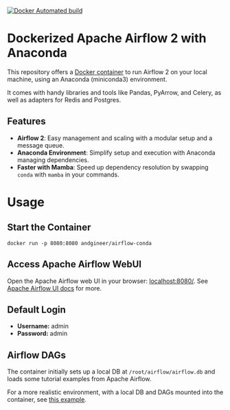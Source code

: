 [![Docker Automated build](https://img.shields.io/docker/image-size/andgineer/airflow-conda)](https://hub.docker.com/r/andgineer/airflow-conda)

# Dockerized Apache Airflow 2 with Anaconda

This repository offers a [Docker container](https://hub.docker.com/r/andgineer/airflow-conda) 
to run Airflow 2 on your local machine, using an Anaconda (miniconda3) environment. 

It comes with handy libraries and tools like Pandas, PyArrow, and Celery, as well as adapters for Redis and Postgres.

## Features
* **Airflow 2**: 
Easy management and scaling with a modular setup and a message queue.
* **Anaconda Environment**: 
Simplify setup and execution with Anaconda managing dependencies.
* **Faster with Mamba**: 
Speed up dependency resolution by swapping `conda` with `mamba` in your commands.

# Usage

## Start the Container

    docker run -p 8080:8080 andgineer/airflow-conda

## Access Apache Airflow WebUI

Open the Apache Airflow web UI in your browser: [localhost:8080/](http://127.0.0.1:8080/). 
See [Apache Airflow UI docs](https://airflow.apache.org/docs/stable/ui.html) for more.

## Default Login

- **Username:** admin 
- **Password:** admin

## Airflow DAGs

The container initially sets up a local DB at `/root/airflow/airflow.db` and loads some tutorial examples from 
Apache Airflow. 

For a more realistic environment, with a local DB and DAGs mounted into the container,
see [this example](https://github.com/andgineer/airflow/blob/master/docker-compose.yml).
